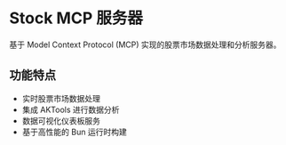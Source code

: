 # Stock MCP 服务器

基于 Model Context Protocol (MCP) 实现的股票市场数据处理和分析服务器。

## 功能特点

- 实时股票市场数据处理
- 集成 AKTools 进行数据分析
- 数据可视化仪表板服务
- 基于高性能的 Bun 运行时构建
